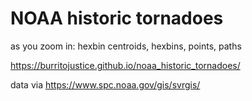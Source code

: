 # NOAA historic tornadoes

as you zoom in: hexbin centroids, hexbins, points, paths

https://burritojustice.github.io/noaa_historic_tornadoes/

data via https://www.spc.noaa.gov/gis/svrgis/
